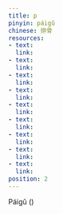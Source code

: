 ```yaml
---
title: p
pinyin: páigǔ
chinese: 排骨
resources: 
- text: 
  link: 
- text: 
  link: 
- text: 
  link: 
- text: 
  link: 
- text: 
  link: 
- text: 
  link: 
- text: 
  link: 
- text: 
  link: 
- text: 
  link: 
position: 2
---
```


Páigǔ ()

<!--

biandang (Taiwanese version of a bento)



-->
